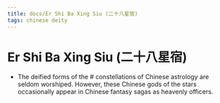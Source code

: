 ```yaml
---
title: docs/Er Shi Ba Xing Siu (二十八星宿)
tags: chinese deity
---
```


# Er Shi Ba Xing Siu (二十八星宿)
- The deified forms of the # constellations of Chinese astrology are seldom worshiped. However, these Chinese gods of the stars occasionally appear in Chinese fantasy sagas as heavenly officers.
